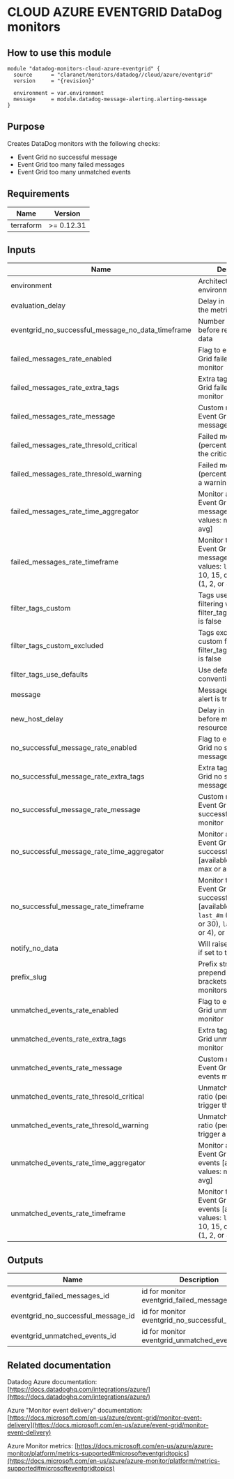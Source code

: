 # CLOUD AZURE EVENTGRID DataDog monitors

## How to use this module

```hcl
module "datadog-monitors-cloud-azure-eventgrid" {
  source      = "claranet/monitors/datadog//cloud/azure/eventgrid"
  version     = "{revision}"

  environment = var.environment
  message     = module.datadog-message-alerting.alerting-message
}

```

## Purpose

Creates DataDog monitors with the following checks:

- Event Grid no successful message
- Event Grid too many failed messages
- Event Grid too many unmatched events

## Requirements

| Name | Version |
|------|---------|
| terraform | >= 0.12.31 |

## Inputs

| Name | Description | Type | Default | Required |
|------|-------------|------|---------|:--------:|
| environment | Architecture environment | `string` | n/a | yes |
| evaluation\_delay | Delay in seconds for the metric evaluation | `number` | `900` | no |
| eventgrid\_no\_successful\_message\_no\_data\_timeframe | Number of minutes before reporting no data | `string` | `10` | no |
| failed\_messages\_rate\_enabled | Flag to enable Event Grid failed messages monitor | `string` | `"true"` | no |
| failed\_messages\_rate\_extra\_tags | Extra tags for Event Grid failed messages monitor | `list(string)` | `[]` | no |
| failed\_messages\_rate\_message | Custom message for Event Grid failed messages monitor | `string` | `""` | no |
| failed\_messages\_rate\_thresold\_critical | Failed messages ratio (percentage) to trigger the critical alert | `number` | `90` | no |
| failed\_messages\_rate\_thresold\_warning | Failed messages ratio (percentage) to trigger a warning alert | `number` | `50` | no |
| failed\_messages\_rate\_time\_aggregator | Monitor aggregator for Event Grid failed messages [available values: min, max or avg] | `string` | `"min"` | no |
| failed\_messages\_rate\_timeframe | Monitor timeframe for Event Grid failed messages [available values: `last_#m` (1, 5, 10, 15, or 30), `last_#h` (1, 2, or 4), or `last_1d`] | `string` | `"last_5m"` | no |
| filter\_tags\_custom | Tags used for custom filtering when filter\_tags\_use\_defaults is false | `string` | `"*"` | no |
| filter\_tags\_custom\_excluded | Tags excluded for custom filtering when filter\_tags\_use\_defaults is false | `string` | `""` | no |
| filter\_tags\_use\_defaults | Use default filter tags convention | `string` | `"true"` | no |
| message | Message sent when an alert is triggered | `any` | n/a | yes |
| new\_host\_delay | Delay in seconds before monitor new resource | `number` | `300` | no |
| no\_successful\_message\_rate\_enabled | Flag to enable Event Grid no successful message monitor | `string` | `"true"` | no |
| no\_successful\_message\_rate\_extra\_tags | Extra tags for Event Grid no successful message monitor | `list(string)` | `[]` | no |
| no\_successful\_message\_rate\_message | Custom message for Event Grid no successful message monitor | `string` | `""` | no |
| no\_successful\_message\_rate\_time\_aggregator | Monitor aggregator for Event Grid no successful message [available values: min, max or avg] | `string` | `"min"` | no |
| no\_successful\_message\_rate\_timeframe | Monitor timeframe for Event Grid no successful message [available values: `last_#m` (1, 5, 10, 15, or 30), `last_#h` (1, 2, or 4), or `last_1d`] | `string` | `"last_5m"` | no |
| notify\_no\_data | Will raise no data alert if set to true | `bool` | `true` | no |
| prefix\_slug | Prefix string to prepend between brackets on every monitors names | `string` | `""` | no |
| unmatched\_events\_rate\_enabled | Flag to enable Event Grid unmatched events monitor | `string` | `"true"` | no |
| unmatched\_events\_rate\_extra\_tags | Extra tags for Event Grid unmatched events monitor | `list(string)` | `[]` | no |
| unmatched\_events\_rate\_message | Custom message for Event Grid unmatched events monitor | `string` | `""` | no |
| unmatched\_events\_rate\_thresold\_critical | Unmatched events ratio (percentage) to trigger the critical alert | `number` | `90` | no |
| unmatched\_events\_rate\_thresold\_warning | Unmatched events ratio (percentage) to trigger a warning alert | `number` | `50` | no |
| unmatched\_events\_rate\_time\_aggregator | Monitor aggregator for Event Grid unmatched events [available values: min, max or avg] | `string` | `"min"` | no |
| unmatched\_events\_rate\_timeframe | Monitor timeframe for Event Grid unmatched events [available values: `last_#m` (1, 5, 10, 15, or 30), `last_#h` (1, 2, or 4), or `last_1d`] | `string` | `"last_5m"` | no |

## Outputs

| Name | Description |
|------|-------------|
| eventgrid\_failed\_messages\_id | id for monitor eventgrid\_failed\_messages |
| eventgrid\_no\_successful\_message\_id | id for monitor eventgrid\_no\_successful\_message |
| eventgrid\_unmatched\_events\_id | id for monitor eventgrid\_unmatched\_events |

## Related documentation

Datadog Azure documentation: [https://docs.datadoghq.com/integrations/azure/](https://docs.datadoghq.com/integrations/azure/)

Azure "Monitor event delivery" documentation: [https://docs.microsoft.com/en-us/azure/event-grid/monitor-event-delivery](https://docs.microsoft.com/en-us/azure/event-grid/monitor-event-delivery)

Azure Monitor metrics: [https://docs.microsoft.com/en-us/azure/azure-monitor/platform/metrics-supported#microsofteventgridtopics](https://docs.microsoft.com/en-us/azure/azure-monitor/platform/metrics-supported#microsofteventgridtopics)
